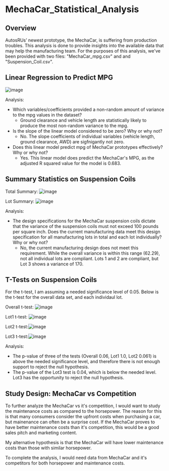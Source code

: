 # MechaCar_Statistical_Analysis

## Overview
AutosRUs’ newest prototype, the MechaCar, is suffering from production troubles. This analysis is done to provide insights into the available data that may help the manufacturing team. For the purposes of this analysis, we've been provided with two files: "MechaCar_mpg.csv" and and "Suspension_Coil.csv".

## Linear Regression to Predict MPG

![image](https://user-images.githubusercontent.com/41657419/229537963-491e4e94-f2ec-4b21-a82b-c23b280afe61.png)

Analysis:
 - Which variables/coefficients provided a non-random amount of variance to the mpg values in the dataset?
   - Ground clearance and vehicle length are statistically likely to produce the most non-random variance to the mpg.
 - Is the slope of the linear model considered to be zero? Why or why not?
   - No. The slope coefficients of individual variables (vehicle length, ground clearance, AWD) are sigfnigantly not zero.
 - Does this linear model predict mpg of MechaCar prototypes effectively? Why or why not?
   - Yes. This linear model does predict the MechaCar's MPG, as the adjusted R squared value for the model is 0.683.
 
## Summary Statistics on Suspension Coils
 
Total Summary:
 ![image](https://user-images.githubusercontent.com/41657419/229539414-0456af32-4562-41e7-b6cc-0d0b97bef354.png)

Lot Summary:
![image](https://user-images.githubusercontent.com/41657419/229539513-6f0ab0d4-e90f-4cac-9a06-c28507f26103.png)

Analysis:
 - The design specifications for the MechaCar suspension coils dictate that the variance of the suspension coils must not exceed 100 pounds per square inch. Does the current manufacturing data meet this design specification for all manufacturing lots in total and each lot individually? Why or why not?
    - No, the current manufacturing design does not meet this requirement. While the overall variance is within this range (62.29), not all individual lots are compliant. Lots 1 and 2 are compliant, but Lot 3 shows a variance of 170.

## T-Tests on Suspension Coils

For the t-test, I am assuming a needed significance level of 0.05. Below is the t-test for the overall data set, and each individaul lot.

Overall t-test: ![image](https://user-images.githubusercontent.com/41657419/229541577-62a9daf3-eda4-464f-b9e4-2a914271178d.png)

Lot1 t-test: ![image](https://user-images.githubusercontent.com/41657419/229540851-7e376c95-6e93-41e7-9921-1509e3f2964b.png)

Lot2 t-test:![image](https://user-images.githubusercontent.com/41657419/229541686-ac48b126-977f-4d01-b70a-af9aaa65d164.png)

Lot3 t-test:![image](https://user-images.githubusercontent.com/41657419/229541794-1327af86-a906-450a-a506-c1097d98ed0c.png)

Analysis:
 - The p-value of three of the tests (Overall 0.06, Lot1 1.0, Lot2 0.061) is above the needed significance level, and therefore there is not enough support to reject the null hypothesis.
 - The p-value of the Lot3 test is 0.04, which is below the needed level. Lot3 has the opportunity to reject the null hypothesis.

## Study Design: MechaCar vs Competition

To further analyze the MechaCar vs it's competition, I would want to study the maintenance costs as compared to the horsepower. The reason for this is that many consumers consider the upfront costs when purchasing a car, but mainenance can often be a surprise cost. If the MechaCar proves to have better maintenance costs than it's competition, this would be a good sales pitch and marketing content.

My alternative hypothesis is that the MechaCar will have lower maintenance costs than those with similar horsepower.

To complete the analysis, I would need data from MechaCar and it's competitors for both horsepower and maintenance costs.
